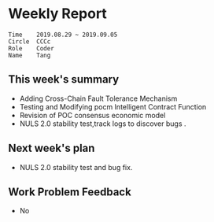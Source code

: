 # Weekly Report 
```
Time	2019.08.29 ~ 2019.09.05
Circle	CCCc
Role	Coder
Name	Tang
```
## This week's summary
- Adding Cross-Chain Fault Tolerance Mechanism
- Testing and Modifying pocm Intelligent Contract Function
- Revision of POC consensus economic model
- NULS 2.0 stability test,track logs to discover bugs .

## Next week's plan

-  NULS 2.0 stability test and bug fix.

## Work Problem Feedback
- No

